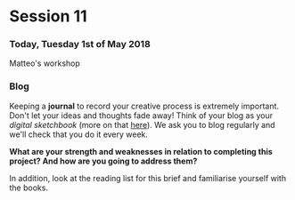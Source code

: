# Session 11

### Today, Tuesday 1st of May 2018

Matteo's workshop

### Blog

Keeping a **journal** to record your creative process is extremely important. Don't let your ideas and thoughts fade away! Think of your blog as your *digital sketchbook* (more on that [here](https://github.com/RavensbourneWebMedia/Blogging#why-blogging)). We ask you to blog regularly and we'll check that you do it every week.

**What are your strength and weaknesses in relation to completing this project? And how are you going to address them?**

In addition, look at the reading list for this brief and familiarise yourself with the books.
